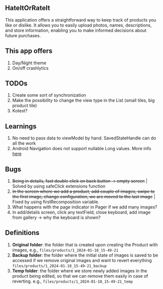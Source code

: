 ## HateItOrRateIt

This application offers a straightforward way to keep track of products you like
or dislike. It allows you to easily upload photos, names, descriptions, and store
information, enabling you to make informed decisions about future purchases.

## This app offers

1. Day/Night theme
2. On/off crashlytics

## TODOs

1. Create some sort of synchronization
2. Make the possibility to change the view type in the List (small tiles, big
   product tile)
3. Kotest?

## Learnings

1. No need to pass data to viewModel by hand. SavedStateHandle can do all the work
2. Android Navigation does not support nullable Long values. More info
   [here](https://developer.android.com/guide/navigation/use-graph/pass-data#supported_argument_types)

## Bugs

1. ~~Being in details, fast double click on back button -> empty screen~~ | Solved
   by using safeClick extensions function
2. ~~In the screen where we add a product, add couple of images, swipe to the first
   image, change configuration, we are moved to the last image~~ | Fixed by using
   firstRecomposition variable.
3. What happens with the page indicator in Pager if we add many images?
4. In add/details screen, click any textField, close keyboard, add image from
   gallery -> why the keyboard is shown?

## Definitions

1. **Original folder**: the folder that is created upon creating the Product with
   images, e.g., `files/products/1_2024-01-18_15-49-21`
2. **Backup folder**: the folder where the initial state of images is saved to be
   accessed if we remove original images and want to revert everything
   `files/products/1_2024-01-18_15-49-21_backup`
3. **Temp folder**: the folder where we store newly added images in the product
   being edited, so that we can remove them easily in case of reverting.
   e.g., `files/products/1_2024-01-18_15-49-21_temp`
